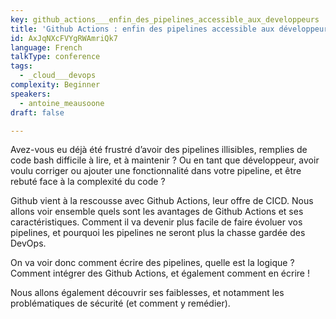 ```yaml
---
key: github_actions___enfin_des_pipelines_accessible_aux_developpeurs
title: 'Github Actions : enfin des pipelines accessible aux développeurs'
id: AxJqNXcFVYgRWAmriQk7
language: French
talkType: conference
tags:
  - _cloud___devops
complexity: Beginner
speakers:
  - antoine_meausoone
draft: false

---
```


Avez-vous eu déjà été frustré d’avoir des pipelines illisibles, remplies de code bash difficile à lire, et à maintenir ? Ou en tant que développeur, avoir voulu corriger ou ajouter une fonctionnalité dans votre pipeline, et être rebuté face à la complexité du code ? 

Github vient à la rescousse avec Github Actions, leur offre de CICD. Nous allons voir ensemble quels sont les avantages de Github Actions et ses caractéristiques.
Comment il va devenir plus facile de faire évoluer vos pipelines, et pourquoi les pipelines ne seront plus la chasse gardée des DevOps.

On va voir donc comment écrire des pipelines, quelle est la logique ? Comment intégrer des Github Actions, et également comment en écrire !

Nous allons également découvrir ses faiblesses, et notamment les problématiques de sécurité (et comment y remédier).
